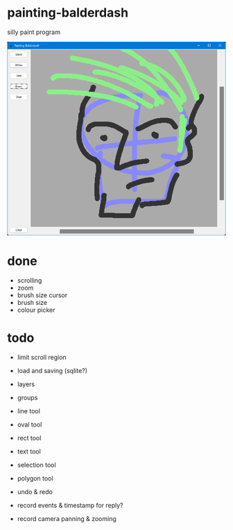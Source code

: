 # painting-balderdash
silly paint program

![screenshot of a face](/Screenshot%202023-03-26%20134615.png?raw=true)

# done

* scrolling
* zoom
* brush size cursor
* brush size
* colour picker

# todo

* limit scroll region

* load and saving (sqlite?)

* layers
* groups

* line tool
* oval tool
* rect tool
* text tool
* selection tool
* polygon tool

* undo & redo

* record events & timestamp for reply?

* record camera panning & zooming

